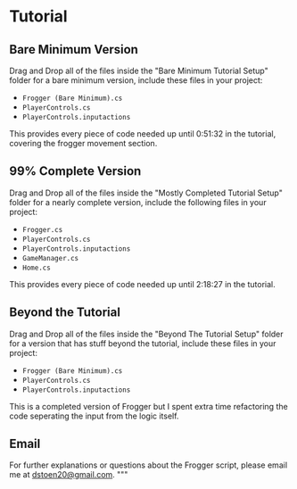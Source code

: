 # Tutorial

## Bare Minimum Version

Drag and Drop all of the files inside the "Bare Minimum Tutorial Setup" folder for a bare minimum version, include these files in your project:

- `Frogger (Bare Minimum).cs`
- `PlayerControls.cs`
- `PlayerControls.inputactions`

This provides every piece of code needed up until 0:51:32 in the tutorial, covering the frogger movement section.


## 99% Complete Version

Drag and Drop all of the files inside the "Mostly Completed Tutorial Setup" folder for a nearly complete version, include the following files in your project:

- `Frogger.cs`
- `PlayerControls.cs`
- `PlayerControls.inputactions`
- `GameManager.cs`
- `Home.cs`

This provides every piece of code needed up until 2:18:27 in the tutorial.

## Beyond the Tutorial

Drag and Drop all of the files inside the "Beyond The Tutorial Setup" folder for a version that has stuff beyond the tutorial, include these files in your project:

- `Frogger (Bare Minimum).cs`
- `PlayerControls.cs`
- `PlayerControls.inputactions`

This is a completed version of Frogger but I spent extra time refactoring the code seperating the input from the logic itself.


## Email

For further explanations or questions about the Frogger script, please email me at [dstoen20@gmail.com](mailto:dstoen20@gmail.com).
"""
